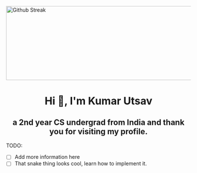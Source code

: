 <img height="202.4" width="1012" alt="Github Streak" src="https://media-fastly.hackerearth.com/media/hackathon/sept-circuits-21/images/3a04cef80f-September-Circuits.gif" data-canonical-src=" " style="max-width:100%;">

<h1 align="center">Hi 👋, I'm Kumar Utsav</h1>
<h2 align="center">a 2nd year CS undergrad from India and thank you for visiting my profile. </h2>


TODO: 
- [ ] Add more information here
- [ ] That snake thing looks cool, learn how to implement it.
